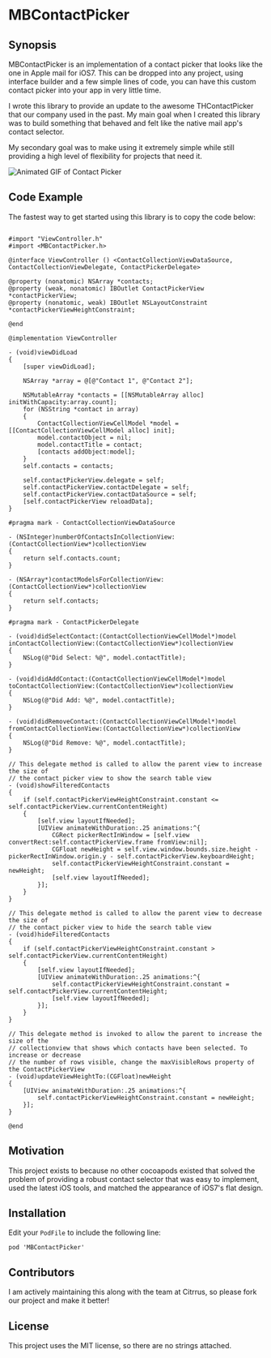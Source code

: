 MBContactPicker
===============

## Synopsis

MBContactPicker is an implementation of a contact picker that looks like the one in Apple mail for iOS7. This can be dropped into any project, using interface builder and a few simple lines of code, you can have this custom contact picker into your app in very little time.

I wrote this library to provide an update to the awesome THContactPicker that our company used in the past. My main goal when I created this library was to build something that behaved and felt like the native mail app's contact selector.

My secondary goal was to make using it extremely simple while still providing a high level of flexibility for projects that need it.

![Animated GIF of Contact Picker](http://i.imgur.com/XynY6Mg.gif)

## Code Example

The fastest way to get started using this library is to copy the code below:

```objc

#import "ViewController.h"
#import <MBContactPicker.h>

@interface ViewController () <ContactCollectionViewDataSource, ContactCollectionViewDelegate, ContactPickerDelegate>

@property (nonatomic) NSArray *contacts;
@property (weak, nonatomic) IBOutlet ContactPickerView *contactPickerView;
@property (nonatomic, weak) IBOutlet NSLayoutConstraint *contactPickerViewHeightConstraint;

@end

@implementation ViewController

- (void)viewDidLoad
{
    [super viewDidLoad];
    
    NSArray *array = @[@"Contact 1", @"Contact 2"];
    
	NSMutableArray *contacts = [[NSMutableArray alloc] initWithCapacity:array.count];
    for (NSString *contact in array)
    {
        ContactCollectionViewCellModel *model = [[ContactCollectionViewCellModel alloc] init];
        model.contactObject = nil;
        model.contactTitle = contact;
        [contacts addObject:model];
    }
    self.contacts = contacts;
    
    self.contactPickerView.delegate = self;
    self.contactPickerView.contactDelegate = self;
    self.contactPickerView.contactDataSource = self;
    [self.contactPickerView reloadData];
}

#pragma mark - ContactCollectionViewDataSource

- (NSInteger)numberOfContactsInCollectionView:(ContactCollectionView*)collectionView
{
    return self.contacts.count;
}

- (NSArray*)contactModelsForCollectionView:(ContactCollectionView*)collectionView
{
    return self.contacts;
}

#pragma mark - ContactPickerDelegate

- (void)didSelectContact:(ContactCollectionViewCellModel*)model inContactCollectionView:(ContactCollectionView*)collectionView
{
    NSLog(@"Did Select: %@", model.contactTitle);
}

- (void)didAddContact:(ContactCollectionViewCellModel*)model toContactCollectionView:(ContactCollectionView*)collectionView
{
    NSLog(@"Did Add: %@", model.contactTitle);
}

- (void)didRemoveContact:(ContactCollectionViewCellModel*)model fromContactCollectionView:(ContactCollectionView*)collectionView
{
    NSLog(@"Did Remove: %@", model.contactTitle);
}

// This delegate method is called to allow the parent view to increase the size of
// the contact picker view to show the search table view
- (void)showFilteredContacts
{
    if (self.contactPickerViewHeightConstraint.constant <= self.contactPickerView.currentContentHeight)
    {
        [self.view layoutIfNeeded];
        [UIView animateWithDuration:.25 animations:^{
            CGRect pickerRectInWindow = [self.view convertRect:self.contactPickerView.frame fromView:nil];
            CGFloat newHeight = self.view.window.bounds.size.height - pickerRectInWindow.origin.y - self.contactPickerView.keyboardHeight;
            self.contactPickerViewHeightConstraint.constant = newHeight;
            [self.view layoutIfNeeded];
        }];
    }
}

// This delegate method is called to allow the parent view to decrease the size of
// the contact picker view to hide the search table view
- (void)hideFilteredContacts
{
    if (self.contactPickerViewHeightConstraint.constant > self.contactPickerView.currentContentHeight)
    {
        [self.view layoutIfNeeded];
        [UIView animateWithDuration:.25 animations:^{
            self.contactPickerViewHeightConstraint.constant = self.contactPickerView.currentContentHeight;
            [self.view layoutIfNeeded];
        }];
    }
}

// This delegate method is invoked to allow the parent to increase the size of the
// collectionview that shows which contacts have been selected. To increase or decrease
// the number of rows visible, change the maxVisibleRows property of the ContactPickerView
- (void)updateViewHeightTo:(CGFloat)newHeight
{
    [UIView animateWithDuration:.25 animations:^{
        self.contactPickerViewHeightConstraint.constant = newHeight;
    }];
}

@end

```

## Motivation

This project exists to because no other cocoapods existed that solved the problem of providing a robust contact selector that was easy to implement, used the latest iOS tools, and matched the appearance of iOS7's flat design.

## Installation

Edit your `PodFile` to include the following line:

```
pod 'MBContactPicker'
```

## Contributors

I am actively maintaining this along with the team at Citrrus, so please fork our project and make it better!

## License

This project uses the MIT license, so there are no strings attached.
